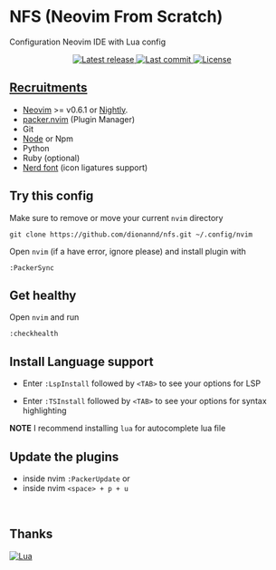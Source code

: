 # NFS (Neovim From Scratch)
Configuration Neovim IDE with Lua config

<div align="center"><p>
    <a href="https://github.com/dionannd/nfs/releases/latest">
      <img alt="Latest release" src="https://img.shields.io/github/v/release/dionannd/nfs" />
    </a>
    <a href="https://github.com/dionannd/nfs/pulse">
      <img alt="Last commit" src="https://img.shields.io/github/last-commit/dionannd/nfs"/>
    </a>
    <a href="https://github.com/lunarvim/LunarVim/blob/main/LICENSE">
        <img src="https://img.shields.io/github/license/lunarvim/lunarvim?style=flat-square&logo=GNU&label=License" alt="License"
      />
</p>
</div>

## Recruitments
- [Neovim](https://neovim.io/) >= v0.6.1 or [Nightly](https://github.com/neovim/neovim/releases/tag/nightly).
- [packer.nvim](https://github.com/wbthomason/packer.nvim#quickstart) (Plugin Manager)
- Git
- [Node](https://nodejs.org/en/) or Npm
- Python
- Ruby (optional)
- [Nerd font](https://www.nerdfonts.com/) (icon ligatures support)

## Try this config

Make sure to remove or move your current `nvim` directory

```
git clone https://github.com/dionannd/nfs.git ~/.config/nvim
```

Open `nvim` (if a have error, ignore please) and install plugin with
```
:PackerSync
```

## Get healthy

Open `nvim` and run
```
:checkhealth
```

## Install Language support

- Enter `:LspInstall` followed by `<TAB>` to see your options for LSP

- Enter `:TSInstall` followed by `<TAB>` to see your options for syntax highlighting

**NOTE** I recommend installing `lua` for autocomplete lua file

## Update the plugins

- inside nvim `:PackerUpdate` or
- inside nvim `<space> + p + u`

<br />

## Thanks

<div align="left" id="madewithlua">
	
[![Lua](https://img.shields.io/badge/Made%20with%20Lua-blue.svg?style=for-the-badge&logo=lua)](#madewithlua)
	
</div>
